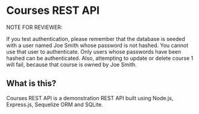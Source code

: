 # Courses REST API

NOTE FOR REVIEWER:

If you test authentication, please remember that the database is seeded with a user named Joe Smith whose password is not hashed. You cannot use that user to authenticate. Only users whose passwords have been hashed can be authenticated. Also, attempting to update or delete course 1 will fail, because that course is owned by Joe Smith.

## What is this?

Courses REST API is a demonstration REST API built using Node.js, Express.js, Sequelize ORM and SQLite. 
